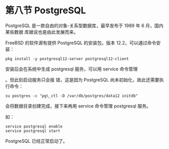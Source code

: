 # 第八节 PostgreSQL

PostgreSQL 是一款自由的对象-关系型数据库，最早发布于 1989 年 6 月，国内某些数据 库据说也是由此发展而来。 

FreeBSD 的软件源有提供 PostgreSQL 的安装包，版本 12.2，可以通过命令安装： 
```
pkg install -y postgresql12-server postgresql12-client 
```
安装后会在系统中生成 postgresql 服务，可以用 service 命令管理

。但此刻启动服务只会报 错，这是因为 PostgreSQL 尚未初始化，故此还需要执行命令： 
```
su postgres -c "pg\_ctl -D /var/db/postgres/data12 initdb" 
```
会将数据目录创建完成，接下来再用 service 命令管理 postgresql 服务。

如： 
```
service postgresql enable 
service postgresql start
```
PostgreSQL 已经正常启动了。
